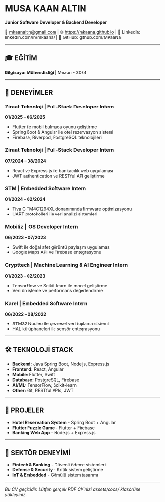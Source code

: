 # MUSA KAAN ALTIN
**Junior Software Developer & Backend Developer**

📧 mkaanaltin@gmail.com | 🌐 https://mkaana.github.io | 💼 LinkedIn: linkedin.com/in/mkaana/ | 🔗 GitHub: github.com/MKaaNa

---

## 🎓 EĞİTİM
**Bilgisayar Mühendisliği** | Mezun - 2024

---

## 💼 DENEYİMLER

### Ziraat Teknoloji | Full-Stack Developer Intern
**01/2025 – 06/2025**
- Flutter ile mobil bulmaca oyunu geliştirme
- Spring Boot & Angular ile otel rezervasyon sistemi
- Firebase, Riverpod, PostgreSQL teknolojileri

### Ziraat Teknoloji | Full-Stack Developer Intern  
**07/2024 – 08/2024**
- React ve Express.js ile bankacılık web uygulaması
- JWT authentication ve RESTful API geliştirme

### STM | Embedded Software Intern
**01/2024 – 02/2024**
- Tiva C TM4C1294XL donanımında firmware optimizasyonu
- UART protokolleri ile veri analizi sistemleri

### Mobiliz | iOS Developer Intern
**06/2023 – 07/2023**
- Swift ile doğal afet görüntü paylaşım uygulaması
- Google Maps API ve Firebase entegrasyonu

### Crypttech | Machine Learning & AI Engineer Intern
**01/2023 – 02/2023**
- TensorFlow ve Scikit-learn ile model geliştirme
- Veri ön işleme ve performans değerlendirme

### Karel | Embedded Software Intern
**06/2022 – 08/2022**
- STM32 Nucleo ile çevresel veri toplama sistemi
- HAL kütüphaneleri ile sensör entegrasyonu

---

## 🛠️ TEKNOLOJİ STACK
- **Backend:** Java Spring Boot, Node.js, Express.js
- **Frontend:** React, Angular
- **Mobile:** Flutter, Swift
- **Database:** PostgreSQL, Firebase
- **AI/ML:** TensorFlow, Scikit-learn
- **Other:** Git, RESTful APIs, JWT

---

## 🚀 PROJELER
- **Hotel Reservation System** - Spring Boot + Angular
- **Flutter Puzzle Game** - Flutter + Firebase
- **Banking Web App** - Node.js + Express.js

---

## 🌟 SEKTÖR DENEYİMİ
- **Fintech & Banking** - Güvenli ödeme sistemleri
- **Defense & Security** - Kritik sistem geliştirme  
- **IoT & Embedded** - Gömülü sistem tasarımı

---

*Bu CV geçicidir. Lütfen gerçek PDF CV'nizi assets/docs/ klasörüne yükleyiniz.* 